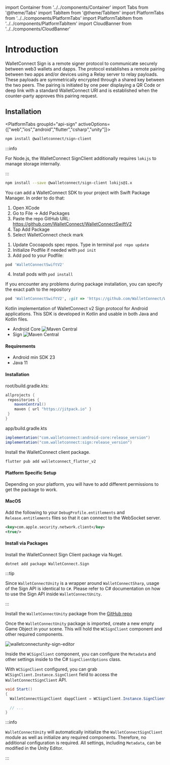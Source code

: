 import Container from '../../components/Container'
import Tabs from '@theme/Tabs'
import TabItem from '@theme/TabItem'
import PlatformTabs from '../../components/PlatformTabs'
import PlatformTabItem from '../../components/PlatformTabItem'
import CloudBanner from '../../components/CloudBanner'

# Introduction

WalletConnect Sign is a remote signer protocol to communicate securely between web3 wallets and dapps. The protocol establishes a remote pairing between two apps and/or devices using a Relay server to relay payloads. These payloads are symmetrically encrypted through a shared key between the two peers. The pairing is initiated by one peer displaying a QR Code or deep link with a standard WalletConnect URI and is established when the counter-party approves this pairing request.

<CloudBanner />

## Installation

<PlatformTabs
groupId="api-sign"
activeOptions={["web","ios","android","flutter","csharp","unity"]}>

<PlatformTabItem value="web">

```bash npm2yarn
npm install @walletconnect/sign-client
```

:::info

For Node.js, the WalletConnect SignClient additionally requires `lokijs` to manage storage internally.

:::

```bash npm2yarn
npm install --save @walletconnect/sign-client lokijs@1.x
```

</PlatformTabItem>

<PlatformTabItem value="ios">
  <Tabs
queryString="ios-method"
	values={[
		{ label: 'SwiftPackageManager', value: 'spm', },
		{ label: 'Cocoapods', value: 'cocoa', },
	]}
>
<TabItem value="spm">

You can add a WalletConnect SDK to your project with Swift Package Manager. In order to do that:

1. Open XCode
2. Go to File -> Add Packages
3. Paste the repo GitHub URL: https://github.com/WalletConnect/WalletConnectSwiftV2
4. Tap Add Package
5. Select WalletConnect check mark

</TabItem>
<TabItem value="cocoa">

1. Update Cocoapods spec repos. Type in terminal `pod repo update`
2. Initialize Podfile if needed with `pod init`
3. Add pod to your Podfile:

```ruby
pod 'WalletConnectSwiftV2'
```

4. Install pods with `pod install`

If you encounter any problems during package installation, you can specify the exact path to the repository

```ruby
pod 'WalletConnectSwiftV2', :git => 'https://github.com/WalletConnect/WalletConnectSwiftV2.git', :tag => '1.0.5'
```

</TabItem>
</Tabs>
</PlatformTabItem>

<PlatformTabItem value="android">
Kotlin implementation of WalletConnect v2 Sign protocol for Android applications. This SDK is developed in Kotlin and usable in both Java and Kotlin files.

- Android Core ![Maven Central](https://img.shields.io/maven-central/v/com.walletconnect/android-core)
- Sign ![Maven Central](https://img.shields.io/maven-central/v/com.walletconnect/sign)

#### Requirements

- Android min SDK 23
- Java 11

#### Installation

root/build.gradle.kts:

```gradle
allprojects {
 repositories {
    mavenCentral()
    maven { url "https://jitpack.io" }
 }
}
```

app/build.gradle.kts

```gradle
implementation("com.walletconnect:android-core:release_version")
implementation("com.walletconnect:sign:release_version")
```

</PlatformTabItem>

<PlatformTabItem value="flutter">
Install the WalletConnect client package.

```dart
flutter pub add walletconnect_flutter_v2
```

#### Platform Specific Setup

Depending on your platform, you will have to add different permissions to get the package to work.

#### MacOS

Add the following to your `DebugProfile.entitlements` and `Release.entitlements` files so that it can connect to the WebSocket server.

```xml
<key>com.apple.security.network.client</key>
<true/>
```

</PlatformTabItem>

<PlatformTabItem value="csharp">

#### Install via Packages

Install the WalletConnect Sign Client package via Nuget.

```shell
dotnet add package WalletConnect.Sign
```

</PlatformTabItem>

<PlatformTabItem value="unity">

:::tip

Since `WalletConnectUnity` is a wrapper around `WalletConnectSharp`, usage of the Sign API is identical to `C#`. Please refer to C# documentation on how to use the Sign API inside `WalletConnectUnity`.

:::

Install the `WalletConnectUnity` package from the [GitHub repo](https://github.com/WalletConnect/WalletConnectUnity)

Once the `WalletConnectUnity` package is imported, create a new empty Game Object in your scene. This will hold the `WCSignClient` component and other required components.

![walletconnectunity-sign-editor](/assets/walletconnectunity-sign-editor.png)

Inside the `WCSignClient` component, you can configure the `Metadata` and other settings inside to the C# `SignClientOptions` class.

With `WCSignClient` configured, you can grab `WCSignClient.Instance.SignClient` field to access the `WalletConnectSignClient` API.

```csharp
void Start() 
{
  WalletConnectSignClient dappClient = WCSignClient.Instance.SignClient

  // ... 
}
```

:::info

`WalletConnectUnity` will automatically initialize the `WalletConnectSignClient` module as well as initialize any required components. Therefore, no additional
configuration is required. All settings, including `Metadata`, can be modified in the Unity Editor.

:::

</PlatformTabItem>

</PlatformTabs>
